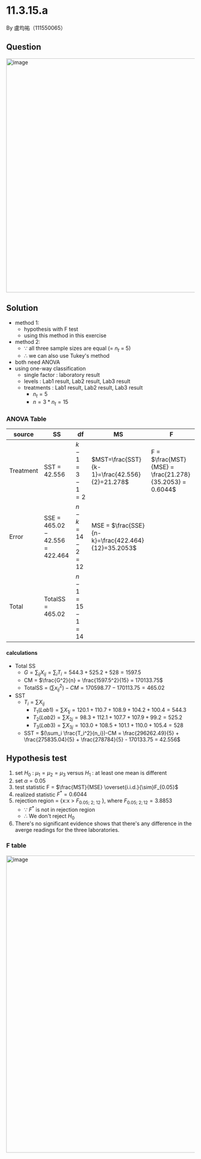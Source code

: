# 11.3.15.a

By 盧均祐（111550065）

## Question

<img width="624" alt="image" src="https://github.com/HWTeng-Course/202402-Statistics/assets/136601880/41d475b9-a03c-47de-b740-cdda87027a19">

## Solution
* method 1:
    *  hypothesis with F test
    *  using this method in this exercise
*  method 2:
    *  $\because$ all three sample sizes are equal (= $n_t$ = 5)
    *  $\therefore$ we can also use Tukey's method 
* both need ANOVA
* using one-way classification
    * single factor : laboratory result
    * levels : Lab1 result, Lab2 result, Lab3 result
    * treatments : Lab1 result, Lab2 result, Lab3 result
        * $n_t = 5$
        * $n = 3*n_t = 15$
### ANOVA Table

| source    | SS                              | df                  | MS                                                 | F                                                       |
| --------- | ------------------------------- | ------------------- | -------------------------------------------------- | ------------------------------------------------------- |
| Treatment | SST = 42.556                    | $k-1=3-1=2$     | $MST=\frac{SST}{k-1}=\frac{42.556}{2}=21.278$      | F = $\frac{MST}{MSE} = \frac{21.278}{35.2053} = 0.6044$ |
| Error     | SSE = $465.02 - 42.556 = 422.464$ | $n - k = 14 - 2 = 12$ | MSE = $\frac{SSE}{n-k}=\frac{422.464}{12}=35.2053$ |                                                         |
| Total     | TotalSS = 465.02                | $n - 1 = 15 - 1 = 14$ |                                                    |                                                         |

#### calculations 
* Total SS
    * ${G} =\sum_{ij} X_{ij} = \sum_i T_i = 544.3+525.2+528=1597.5$
    * CM = $\frac{G^2}{n} = \frac{1597.5^2}{15} = 170133.75$
    * TotalSS = $(\sum x_{ij}^2) - CM = 170598.77 - 170113.75 = 465.02$
* SST 
    *  $T_i=\sum X_{ij}$
        * $T_1(Lab1)=\sum X_{1j}=120.1+110.7+108.9+104.2+100.4=544.3$
        * $T_2(Lab2)=\sum X_{2j}=98.3+112.1+107.7+107.9+99.2=525.2$
        * $T_3(Lab3)=\sum X_{3j}=103.0+108.5+101.1+110.0+105.4=528$
    * SST = $(\sum_i \frac{T_i^2}{n_i})-CM = \frac{296262.49}{5} + \frac{275835.04}{5} + \frac{278784}{5} - 170133.75 = 42.556$

## Hypothesis test
1. set $H_0$ : $\mu_1 = \mu_2 = \mu_3$ 
   versus $H_1$ : at least one mean is different
2. set $\alpha = 0.05$
3. test statistic F = $\frac{MST}{MSE} \overset{i.i.d.}{\sim}F_{0.05}$
4. realized statistic $F^*=0.6044$
5. rejection region = {x:x > $F_{0.05;\ 2;\ 12}$ }, where $F_{0.05;\ 2; 12} = 3.8853$
    * $\because$ $F^*$ is not in rejection region
    * $\therefore$ We don't reject $H_0$
6. There's no significant evidence shows that there's any difference in the averge readings for the three laboratories.

### F table
<img width="792" alt="image" src="https://github.com/HWTeng-Course/202402-Statistics/assets/136601880/a2f6e8c1-8d31-4e42-9a1a-816545aedd4f">

